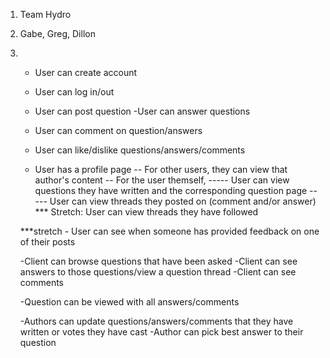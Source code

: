 1. Team Hydro
2. Gabe, Greg, Dillon
3.  - User can create account
    - User can log in/out

    - User can post question
    -User can answer questions
    - User can comment on question/answers
    - User can like/dislike questions/answers/comments

    - User has a profile page
    -- For other users, they can view that author's content
    -- For the user themself,
    ----- User can view questions they have written and the corresponding question page
    ----- User can view threads they posted on (comment and/or answer)
    *** Stretch: User can view threads they have followed

    ***stretch - User can see when someone has provided feedback on one of their posts

    -Client can browse questions that have been asked
    -Client can see answers to those questions/view a question thread
    -Client can see comments

    -Question can be viewed with all answers/comments

    -Authors can update questions/answers/comments that they have written or votes they have cast
    -Author can pick best answer to their question
